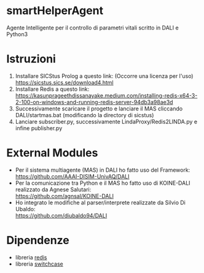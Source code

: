 # smartHelperAgent
Agente Intelligente per il controllo di parametri vitali scritto in DALI e Python3

# Istruzioni
1. Installare SICStus Prolog a questo link: (Occorre una licenza per l'uso) <br> https://sicstus.sics.se/download4.html
2. Installare Redis a questo link: <br> https://kasunprageethdissanayake.medium.com/installing-redis-x64-3-2-100-on-windows-and-running-redis-server-94db3a98ae3d
3. Successivamente scaricare il progetto e lanciare il MAS cliccando DALI/startmas.bat (modificando la directory di sicstus)
4. Lanciare subscriber.py, successivamente LindaProxy/Redis2LINDA.py e infine publisher.py

# External Modules
* Per il sistema multiagente (MAS) in DALI ho fatto uso del Framework: <br>
https://github.com/AAAI-DISIM-UnivAQ/DALI <br>
* Per la comunicazione tra Python e il MAS ho fatto uso di KOINE-DALI realizzato da Agnese Salutari: <br>
https://github.com/agnsal/KOINE-DALI <br>
* Ho integrato le modifiche al parser/interprete realizzate da Silvio Di Ubaldo: <br>
https://github.com/diubaldo94/DALI<br>

# Dipendenze
* libreria [redis](https://pypi.org/project/redis/)
* libreria [switchcase](https://pypi.org/project/switchcase/)
